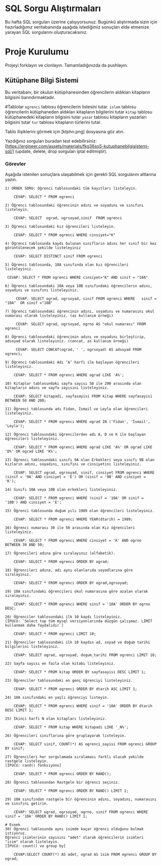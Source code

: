 # SQL Sorgu Alıştırmaları

Bu hafta SQL sorguları üzerine çalışıyorsunuz. Bugünkü alıştırmada sizin için hazırladığımız veritabanında aşağıda istediğimiz sonuçları elde etmenize yarayan SQL sorgularını oluşturacaksınız.

# Proje Kurulumu

Projeyi forklayın ve clonlayın. Tamamladığınızda da pushlayın.

## Kütüphane Bilgi Sistemi

Bu veritabanı, bir okulun kütüphanesinden öğrencilerin aldıkları kitapların bilgisini barındırmaktadır.

#Tablolar
`ogrenci` tablosu öğrencilerin listesini tutar.
`islem` tablosu öğrencilerin kütüphaneden aldıkları kitapların bilgilerini tutar
`kitap` tablosu kütüphanedeki kitapların bilgisini tutar
`yazar` tablosu kitapların yazarları bilgisini tutar
`tur` tablosu kitapların türlerini tutar.

Tablo ilişiklerini görmek için [ktphn.png] dosyasına göz atın.

Yazdığınız sorguları buradan test edebilirsiniz: [https://ergineer.com/assets/materials/fkg36so5-kutuphanebilgisistemi-sql/] (update, delete, drop sorguları iptal edilmiştir).

### Görevler

Aşağıda istenilen sonuçlara ulaşabilmek için gerekli SQL sorgularını altlarına yazın.

    1) ÖRNEK SORU: Öğrenci tablosundaki tüm kayıtları listeleyin.

    	CEVAP: SELECT * FROM ogrenci

    2) Öğrenci tablosundaki öğrencinin adını ve soyadını ve sınıfını listeleyin.

    	CEVAP: SELECT  ograd, ogrsoyad,sinif  FROM ogrenci

    3) Öğrenci tablosundaki kız öğrencileri listeleyin.

        CEVAP: SELECT * FROM ogrenci WHERE cinsiyet="K"

    4) Öğrenci tablosunda kaydı bulunan sınıfların adını her sınıf bir kez görüntülenecek şekilde listeleyiniz

    	CEVAP: SELECT DISTINCT sinif FROM ogrenci

    5) Öğrenci tablosunda, 10A sınıfında olan kız öğrencileri listeleyiniz.

     CEVAP: SELECT * FROM ogrenci WHERE cinsiyet="K" AND sinif = "10A"

    6) Öğrenci tablosundaki 10A veya 10B sınıfındaki öğrencilerin adını, soyadını ve sınıfını listeleyiniz.

    	 CEVAP: SELECT ograd, ogrsoyad, sinif FROM ogrenci WHERE   sinif = "10A"  OR sinif ="10B"

    7) Öğrenci tablosundaki öğrencinin adını, soyadını ve numarasını okul numarası olarak listeleyiniz. (as kullanım örneği)

    	 CEVAP: SELECT ograd, ogrsoyad, ogrno AS "okul numarası" FROM ogrenci

    8) Öğrenci tablosundaki öğrencinin adını ve soyadını birleştirip, adsoyad olarak listeleyiniz. (concat, as kullanım örneği)

    	 CEVAP: SELECT CONCAT(ograd, ' ', ogrsoyad) AS adsoyad FROM ogrenci;

    9) Öğrenci tablosundaki Adı ‘A’ harfi ile başlayan öğrencileri listeleyiniz.

    	CEVAP: SELECT * FROM ogrenci WHERE ograd LIKE 'A%';

    10) Kitaplar tablosundaki sayfa sayısı 50 ile 200 arasında olan kitapların adını ve sayfa sayısını listeleyiniz.

    	CEVAP: SELECT kitapadi, sayfasayisi FROM kitap WHERE sayfasayisi BETWEEN 50 AND 200;

    11) Öğrenci tablosunda adı Fidan, İsmail ve Leyla olan öğrencileri listeleyiniz.

      	CEVAP: SELECT * FROM ogrenci WHERE ograd IN ('Fidan', 'İsmail', 'Leyla');

    12) Öğrenci tablosundaki öğrencilerden adı A, D ve K ile başlayan öğrencileri listeleyiniz.

    	CEVAP: SELECT * FROM ogrenci WHERE ograd LIKE 'A%' OR ograd LIKE 'D%' OR ograd LIKE 'K%';

    13) Öğrenci tablosundaki sınıfı 9A olan Erkekleri veya sınıfı 9B olan kızların adını, soyadını, sınıfını ve cinsiyetini listeleyiniz.

    	CEVAP: SELECT ograd, ogrsoyad, sinif, cinsiyet FROM ogrenci WHERE (sinif = '9A' AND cinsiyet = 'E') OR (sinif = '9B' AND cinsiyet = 'K');

    14) Sınıfı 10A veya 10B olan erkekleri listeleyiniz.

    	CEVAP: SELECT * FROM ogrenci WHERE (sinif = '10A' OR sinif = '10B') AND cinsiyet = 'E';

    15) Öğrenci tablosunda doğum yılı 1989 olan öğrencileri listeleyiniz.

    	CEVAP: SELECT * FROM ogrenci WHERE YEAR(dtarih) = 1989;

    16) Öğrenci numarası 30 ile 50 arasında olan Kız öğrencileri listeleyiniz.

    	CEVAP: SELECT * FROM ogrenci WHERE cinsiyet = 'K' AND ogrno BETWEEN 30 AND 50;

    17) Öğrencileri adına göre sıralayınız (alfabetik).

    	CEVAP: SELECT * FROM ogrenci ORDER BY ograd;

    18) Öğrencileri adına, adı aynı olanlarıda soyadlarına göre sıralayınız.

        CEVAP: SELECT * FROM ogrenci ORDER BY ograd,ogrsoyad;

    19) 10A sınıfındaki öğrencileri okul numarasına göre azalan olarak sıralayınız.

    	CEVAP: SELECT * FROM ogrenci WHERE sinif = '10A' ORDER BY ogrno DESC;

    20) Öğrenciler tablosundaki ilk 10 kaydı listeleyiniz.
    [İPUCU: `Select top tüm mysql versiyonlarında düzgün çalışmaz. LİMİT kullanmak daha faydalıdır`]

        CEVAP: SELECT * FROM ogrenci LIMIT 10;

    21) Öğrenciler tablosundaki ilk 10 kaydın ad, soyad ve doğum tarihi bilgilerini listeleyiniz.

    	CEVAP: SELECT ograd, ogrsoyad, dogum_tarihi FROM ogrenci LIMIT 10;

    22) Sayfa sayısı en fazla olan kitabı listeleyiniz.

        CEVAP: SELECT * FROM kitap ORDER BY sayfasayisi DESC LIMIT 1;

    23) Öğrenciler tablosundaki en genç öğrenciyi listeleyiniz.

    	CEVAP: SELECT * FROM ogrenci ORDER BY dtarih ASC LIMIT 1;

    24) 10A sınıfındaki en yaşlı öğrenciyi listeyin.

    	CEVAP: SELECT * FROM ogrenci WHERE sinif = '10A' ORDER BY dtarih DESC LIMIT 1;

    25) İkinci harfi N olan kitapları listeleyiniz.

        CEVAP: SELECT * FROM kitap WHERE kitapadi LIKE '_N%';

    26) Öğrencileri sınıflarına göre gruplayarak listeleyin.

    	CEVAP: SELECT sinif, COUNT(*) AS ogrenci_sayisi FROM ogrenci GROUP BY sinif;

    27) Öğrencileri her sorgulamada sıralaması farklı olacak şekilde rastgele listeleyin.
    [İPUCU: rand() fonksiyonu]

    	CEVAP: SELECT * FROM ogrenci ORDER BY RAND();

    28) Öğrenci tablosundan Rastgele bir öğrenci seçiniz.

    	CEVAP: SELECT * FROM ogrenci ORDER BY RAND() LIMIT 1;

    29) 10A sınıfından rastgele bir öğrencinin adını, soyadını, numarasını ve sınıfını getirin.

    	CEVAP: SELECT ograd, ogrsoyad, ogrno, sinif FROM ogrenci WHERE sinif = '10A' ORDER BY RAND() LIMIT 1;

    # Esnek
    30) Öğrenci tablosunda aynı isimde kaçar öğrenci olduğunu bulmak istiyoruz.
    Öğrenci isimlerinin sayısını "adet" olarak öğrencilerin isimleri "isim" olarak listeleyin.
    [İPUCU: count() ve group by]

    	CEVAP:SELECT COUNT(*) AS adet, ograd AS isim FROM ogrenci GROUP BY ograd;
